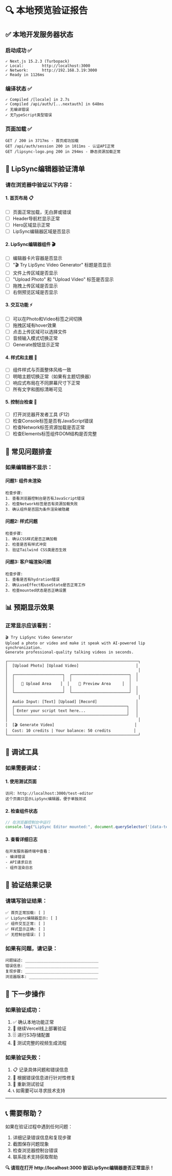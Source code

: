 # 🔍 本地预览验证报告

## ✅ **本地开发服务器状态**

### **启动成功** ✅
```
✓ Next.js 15.2.3 (Turbopack)
✓ Local:        http://localhost:3000
✓ Network:      http://192.168.3.19:3000
✓ Ready in 1126ms
```

### **编译状态** ✅
```
✓ Compiled /[locale] in 2.7s
✓ Compiled /api/auth/[...nextauth] in 648ms
✓ 无编译错误
✓ 无TypeScript类型错误
```

### **页面加载** ✅
```
GET / 200 in 3717ms - 首页成功加载
GET /api/auth/session 200 in 1011ms - 认证API正常
GET /lipsync-logo.png 200 in 294ms - 静态资源加载正常
```

## 🎯 **LipSync编辑器验证清单**

### **请在浏览器中验证以下内容：**

#### **1. 首页布局** 📋
- [ ] 页面正常加载，无白屏或错误
- [ ] Header导航栏显示正常
- [ ] Hero区域显示正常
- [ ] LipSync编辑器区域是否显示

#### **2. LipSync编辑器组件** 🎬
- [ ] 编辑器卡片容器是否显示
- [ ] "🎬 Try LipSync Video Generator" 标题是否显示
- [ ] 文件上传区域是否显示
- [ ] "Upload Photo" 和 "Upload Video" 标签是否显示
- [ ] 拖拽上传区域是否显示
- [ ] 右侧预览区域是否显示

#### **3. 交互功能** ⚡
- [ ] 可以在Photo和Video标签之间切换
- [ ] 拖拽区域有hover效果
- [ ] 点击上传区域可以选择文件
- [ ] 音频输入模式切换正常
- [ ] Generate按钮显示正常

#### **4. 样式和主题** 🎨
- [ ] 组件样式与页面整体风格一致
- [ ] 明暗主题切换正常（如果有主题切换器）
- [ ] 响应式布局在不同屏幕尺寸下正常
- [ ] 所有文字和图标清晰可见

#### **5. 控制台检查** 🔧
- [ ] 打开浏览器开发者工具 (F12)
- [ ] 检查Console标签是否有JavaScript错误
- [ ] 检查Network标签资源加载是否正常
- [ ] 检查Elements标签组件DOM结构是否完整

## 🚨 **常见问题排查**

### **如果编辑器不显示：**

#### **问题1: 组件未渲染**
```
检查步骤:
1. 查看浏览器控制台是否有JavaScript错误
2. 检查Network标签是否有资源加载失败
3. 确认组件是否因为条件渲染被隐藏
```

#### **问题2: 样式问题**
```
检查步骤:
1. 确认CSS样式是否正确加载
2. 检查是否有样式冲突
3. 验证Tailwind CSS类是否生效
```

#### **问题3: 客户端渲染问题**
```
检查步骤:
1. 查看是否有hydration错误
2. 确认useEffect和useState是否正常工作
3. 检查mounted状态是否正确设置
```

## 📊 **预期显示效果**

### **正常显示应该看到：**
```
🎬 Try LipSync Video Generator
Upload a photo or video and make it speak with AI-powered lip synchronization.
Generate professional-quality talking videos in seconds.

┌─────────────────────────────────────────────────────────┐
│  [Upload Photo] [Upload Video]                         │
│                                                         │
│  ┌─────────────────────┐  ┌─────────────────────────┐  │
│  │                     │  │                         │  │
│  │   📁 Upload Area    │  │    🎥 Preview Area     │  │
│  │                     │  │                         │  │
│  └─────────────────────┘  └─────────────────────────┘  │
│                                                         │
│  Audio Input: [Text] [Upload] [Record]                 │
│  ┌─────────────────────────────────────────────────┐   │
│  │ Enter your script text here...                  │   │
│  └─────────────────────────────────────────────────┘   │
│                                                         │
│  [🎬 Generate Video]                                   │
│  Cost: 10 credits | Your balance: 50 credits          │
└─────────────────────────────────────────────────────────┘
```

## 🔧 **调试工具**

### **如果需要调试：**

#### **1. 使用测试页面**
```
访问: http://localhost:3000/test-editor
这个页面只显示LipSync编辑器，便于单独测试
```

#### **2. 检查组件状态**
```javascript
// 在浏览器控制台中运行
console.log("LipSync Editor mounted:", document.querySelector('[data-testid="lipsync-editor"]'));
```

#### **3. 查看详细日志**
```
在开发服务器终端中查看：
- 编译错误
- API请求日志
- 组件渲染日志
```

## 📝 **验证结果记录**

### **请填写验证结果：**
```
✅ 首页正常加载: [ ]
✅ LipSync编辑器显示: [ ]
✅ 组件交互正常: [ ]
✅ 样式显示正确: [ ]
✅ 无控制台错误: [ ]
```

### **如果有问题，请记录：**
```
问题描述: ________________________________
错误信息: ________________________________
复现步骤: ________________________________
浏览器版本: ______________________________
```

## 🎯 **下一步操作**

### **如果验证成功：**
1. ✅ 确认本地功能正常
2. 🚀 继续Vercel线上部署验证
3. 🗄️ 进行S3存储配置
4. 🧪 测试完整的视频生成流程

### **如果验证失败：**
1. 📋 记录具体问题和错误信息
2. 🔧 根据错误信息进行针对性修复
3. 🔄 重新测试验证
4. 📞 如需要可以寻求技术支持

---

## 📞 **需要帮助？**

如果在验证过程中遇到任何问题：
1. 详细记录错误信息和复现步骤
2. 截图保存问题现象
3. 检查浏览器控制台错误
4. 联系技术支持获取帮助

**🔍 请现在打开 http://localhost:3000 验证LipSync编辑器是否正常显示！**
